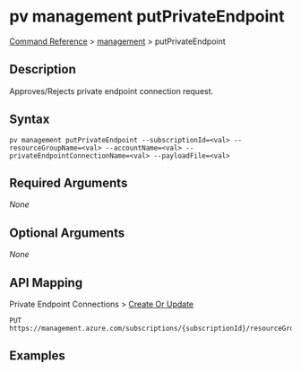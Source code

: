 # pv management putPrivateEndpoint
[Command Reference](../../../README.md#command-reference) > [management](./main.md) > putPrivateEndpoint

## Description
Approves/Rejects private endpoint connection request.

## Syntax
```
pv management putPrivateEndpoint --subscriptionId=<val> --resourceGroupName=<val> --accountName=<val> --privateEndpointConnectionName=<val> --payloadFile=<val>
```

## Required Arguments
*None*

## Optional Arguments
*None*

## API Mapping
Private Endpoint Connections > [Create Or Update](https://docs.microsoft.com/en-us/rest/api/purview/private-endpoint-connections/create-or-update)
```
PUT https://management.azure.com/subscriptions/{subscriptionId}/resourceGroups/{resourceGroupName}/providers/Microsoft.Purview/accounts/{accountName}/privateEndpointConnections/{privateEndpointConnectionName}
```

## Examples
```powershell

```